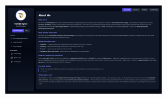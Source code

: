 [![show portfolio](https://raw.githubusercontent.com/tomoxdesign/portfolio-tomas-kyncl/main/assets/img/screenshot.png)](https://tomoxdesign.github.io/portfolio-tomas-kyncl/)
